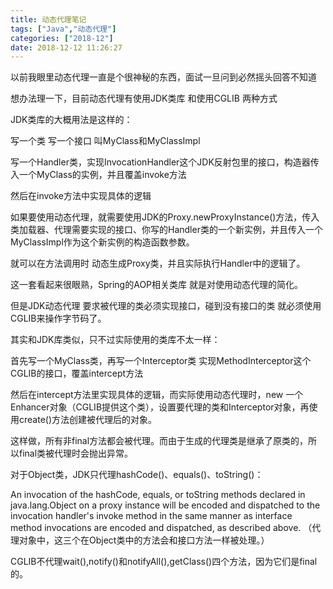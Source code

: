 ```yaml
---
title: 动态代理笔记
tags: ["Java","动态代理"]
categories: ["2018-12"]
date: 2018-12-12 11:26:27
---
```

以前我眼里动态代理一直是个很神秘的东西，面试一旦问到必然摇头回答不知道

想办法理一下，目前动态代理有使用JDK类库 和使用CGLIB 两种方式

JDK类库的大概用法是这样的：

写一个类 写一个接口 叫MyClass和MyClassImpl

写一个Handler类，实现InvocationHandler这个JDK反射包里的接口，构造器传入一个MyClass的实例，并且覆盖invoke方法

然后在invoke方法中实现具体的逻辑

如果要使用动态代理，就需要使用JDK的Proxy.newProxyInstance()方法，传入类加载器、代理需要实现的接口、你写的Handler类的一个新实例，并且传入一个MyClassImpl作为这个新实例的构造函数参数。

就可以在方法调用时 动态生成Proxy类，并且实际执行Handler中的逻辑了。

这一套看起来很眼熟，Spring的AOP相关类库 就是对使用动态代理的简化。 

但是JDK动态代理 要求被代理的类必须实现接口，碰到没有接口的类 就必须使用CGLIB来操作字节码了。

其实和JDK库类似，只不过实际使用的类库不太一样：

首先写一个MyClass类，再写一个Interceptor类  实现MethodInterceptor这个CGLIB的接口，覆盖intercept方法

然后在intercept方法里实现具体的逻辑，而实际使用动态代理时，new 一个 Enhancer对象（CGLIB提供这个类），设置要代理的类和Interceptor对象，再使用create()方法创建被代理后的对象。

这样做，所有非final方法都会被代理。而由于生成的代理类是继承了原类的，所以final类被代理时会抛出异常。

对于Object类，JDK只代理hashCode()、equals()、toString()：

An invocation of the hashCode, equals, or toString methods declared in java.lang.Object on a proxy instance will be encoded and dispatched to the invocation handler's invoke method in the same manner as interface method invocations are encoded and dispatched, as described above. （代理对象中，这三个在Object类中的方法会和接口方法一样被处理。）

CGLIB不代理wait(),notify()和notifyAll(),getClass()四个方法，因为它们是final的。






